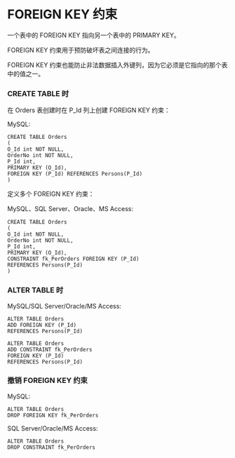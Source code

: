 # FOREIGN KEY 约束

一个表中的 FOREIGN KEY 指向另一个表中的 PRIMARY KEY。

FOREIGN KEY 约束用于预防破坏表之间连接的行为。

FOREIGN KEY 约束也能防止非法数据插入外键列，因为它必须是它指向的那个表中的值之一。

### CREATE TABLE 时

在 Orders 表创建时在 P\_Id 列上创建 FOREIGN KEY 约束：

MySQL:

```
CREATE TABLE Orders
(
O_Id int NOT NULL,
OrderNo int NOT NULL,
P_Id int,
PRIMARY KEY (O_Id),
FOREIGN KEY (P_Id) REFERENCES Persons(P_Id)
)
```

定义多个 FOREIGN KEY 约束：

MySQL、SQL Server、Oracle、MS Access:

```
CREATE TABLE Orders
(
O_Id int NOT NULL,
OrderNo int NOT NULL,
P_Id int,
PRIMARY KEY (O_Id),
CONSTRAINT fk_PerOrders FOREIGN KEY (P_Id)
REFERENCES Persons(P_Id)
)
```

### ALTER TABLE 时

MySQL/SQL Server/Oracle/MS Access:

```
ALTER TABLE Orders
ADD FOREIGN KEY (P_Id)
REFERENCES Persons(P_Id)
```

```
ALTER TABLE Orders
ADD CONSTRAINT fk_PerOrders
FOREIGN KEY (P_Id)
REFERENCES Persons(P_Id)
```

### 撤销 FOREIGN KEY 约束

MySQL:

```
ALTER TABLE Orders
DROP FOREIGN KEY fk_PerOrders
```

SQL Server/Oracle/MS Access:

```
ALTER TABLE Orders
DROP CONSTRAINT fk_PerOrders
```



